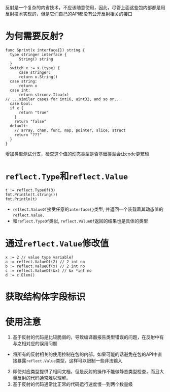 
反射是一个复杂的内省技术，不应该随意使用，因此，尽管上面这些包内部都是用反射技术实现的，但是它们自己的API都没有公开反射相关的接口


# 为何需要反射?

```
func Sprint(x interface{}) string {
  type stringer interface {
      String() string
  }
  switch x := x.(type) {
      case stringer:
      return x.String()
  case string:
      return x
  case int:
      return strconv.Itoa(x)
// ...similar cases for int16, uint32, and so on...
  case bool:
  if x {
      return "true"
    }
    return "false"
  default:
    // array, chan, func, map, pointer, slice, struct
    return "???"
  }
}
```
增加类型测试分支，检查这个值的动态类型是否基础类型会让code更繁琐

# `reflect.Type`和`reflect.Value`

```
t := reflect.TypeOf(3)
fmt.Println(t.string())
fmt.Println(t)
```

* `reflect.ValueOf`接受任意的`interface{}`类型, 并返回一个装载着其动态值的`reflect.Value.`
* 和`reflect.TypeOf`类似, `reflect.ValueOf`返回的结果也是具体的类型


# 通过`reflect.Value`修改值
```
x := 2 // value type variable?
a := reflect.ValueOf(2) // 2 int no
b := reflect.ValueOf(x) // 2 int no
c := reflect.ValueOf(&x) // &x *int no
d := c.Elem()
```

# 获取结构体字段标识


# 使用注意
1. 基于反射的代码是比较脆弱的，导致编译器报告类型错误的问题，在反射中有与之相对应的误用问题
  * 将所有的反射相关的使用控制在包的内部，如果可能的话避免在包的API中直接暴露`reflect.Value`类型，这样可以限制一些非法输入
2. 即使对应类型提供了相同文档，但是反射的操作不能做静态类型检查，而且大量反射的代码通常难以理解。
3. 基于反射的代码通常比正常的代码运行速度慢一到两个数量级
